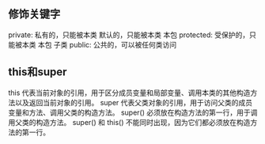 ## 修饰关键字
private:    私有的，只能被本类
            默认的，只能被本类  本包
protected:  受保护的，只能被本类    本包    子类
public:     公共的，可以被任何类访问

## this和super
this 代表当前对象的引用，用于区分成员变量和局部变量、调用本类的其他构造方法以及返回当前对象的引用。
super 代表父类对象的引用，用于访问父类的成员变量和方法、调用父类的构造方法。
super() 必须放在构造方法的第一行，用于调用父类的构造方法。
super() 和 this() 不能同时出现，因为它们都必须放在构造方法的第一行。


